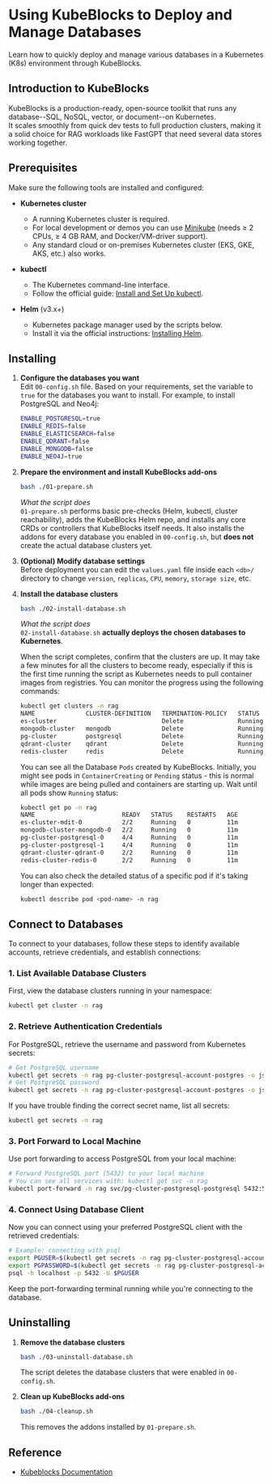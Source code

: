 # Using KubeBlocks to Deploy and Manage Databases

Learn how to quickly deploy and manage various databases in a Kubernetes (K8s) environment through KubeBlocks.

## Introduction to KubeBlocks

KubeBlocks is a production-ready, open-source toolkit that runs any database--SQL, NoSQL, vector, or document--on Kubernetes.  
It scales smoothly from quick dev tests to full production clusters, making it a solid choice for RAG workloads like FastGPT that need several data stores working together.

## Prerequisites

Make sure the following tools are installed and configured:

* **Kubernetes cluster**  
  * A running Kubernetes cluster is required.  
  * For local development or demos you can use [Minikube](https://minikube.sigs.k8s.io/docs/start/) (needs ≥ 2 CPUs, ≥ 4 GB RAM, and Docker/VM-driver support).  
  * Any standard cloud or on-premises Kubernetes cluster (EKS, GKE, AKS, etc.) also works.

* **kubectl**  
  * The Kubernetes command-line interface.  
  * Follow the official guide: [Install and Set Up kubectl](https://kubernetes.io/docs/tasks/tools/#kubectl).

* **Helm** (v3.x+)
  * Kubernetes package manager used by the scripts below.  
  * Install it via the official instructions: [Installing Helm](https://helm.sh/docs/intro/install/).

## Installing

1. **Configure the databases you want**  
    Edit `00-config.sh` file. Based on your requirements, set the variable to `true` for the databases you want to install. 
    For example, to install PostgreSQL and Neo4j:

   ```bash
   ENABLE_POSTGRESQL=true
   ENABLE_REDIS=false
   ENABLE_ELASTICSEARCH=false
   ENABLE_QDRANT=false
   ENABLE_MONGODB=false
   ENABLE_NEO4J=true
   ```

2. **Prepare the environment and install KubeBlocks add-ons**

   ```bash
   bash ./01-prepare.sh
   ```

   *What the script does*  
   `01-prepare.sh` performs basic pre-checks (Helm, kubectl, cluster reachability), adds the KubeBlocks Helm repo, and installs any core CRDs or controllers that KubeBlocks itself needs. It also installs the addons for every database you enabled in `00-config.sh`, but **does not** create the actual database clusters yet.

3. **(Optional) Modify database settings**  
   Before deployment you can edit the `values.yaml` file inside each `<db>/` directory to change `version`, `replicas`, `CPU`, `memory`, `storage size`, etc.

4. **Install the database clusters**

   ```bash
   bash ./02-install-database.sh
   ```

   *What the script does*  
   `02-install-database.sh` **actually deploys the chosen databases to Kubernetes**.

   When the script completes, confirm that the clusters are up. It may take a few minutes for all the clusters to become ready, 
   especially if this is the first time running the script as Kubernetes needs to pull container images from registries. 
   You can monitor the progress using the following commands:

   ```bash
   kubectl get clusters -n rag
   NAME              CLUSTER-DEFINITION   TERMINATION-POLICY   STATUS    AGE
   es-cluster                             Delete               Running   11m
   mongodb-cluster   mongodb              Delete               Running   11m
   pg-cluster        postgresql           Delete               Running   11m
   qdrant-cluster    qdrant               Delete               Running   11m
   redis-cluster     redis                Delete               Running   11m
   ```

   You can see all the Database `Pods` created by KubeBlocks. 
   Initially, you might see pods in `ContainerCreating` or `Pending` status - this is normal while images are being pulled and containers are starting up. 
   Wait until all pods show `Running` status:

   ```bash
   kubectl get po -n rag
   NAME                        READY   STATUS    RESTARTS   AGE
   es-cluster-mdit-0           2/2     Running   0          11m
   mongodb-cluster-mongodb-0   2/2     Running   0          11m
   pg-cluster-postgresql-0     4/4     Running   0          11m
   pg-cluster-postgresql-1     4/4     Running   0          11m
   qdrant-cluster-qdrant-0     2/2     Running   0          11m
   redis-cluster-redis-0       2/2     Running   0          11m
   ```

   You can also check the detailed status of a specific pod if it's taking longer than expected:

   ```bash
   kubectl describe pod <pod-name> -n rag
   ```

## Connect to Databases

To connect to your databases, follow these steps to identify available accounts, retrieve credentials, and establish connections:

### 1. List Available Database Clusters

First, view the database clusters running in your namespace:

```bash
kubectl get cluster -n rag
```

### 2. Retrieve Authentication Credentials

For PostgreSQL, retrieve the username and password from Kubernetes secrets:

```bash
# Get PostgreSQL username
kubectl get secrets -n rag pg-cluster-postgresql-account-postgres -o jsonpath='{.data.username}' | base64 -d
# Get PostgreSQL password
kubectl get secrets -n rag pg-cluster-postgresql-account-postgres -o jsonpath='{.data.password}' | base64 -d
```

If you have trouble finding the correct secret name, list all secrets:

```bash
kubectl get secrets -n rag
```

### 3. Port Forward to Local Machine

Use port forwarding to access PostgreSQL from your local machine:

```bash
# Forward PostgreSQL port (5432) to your local machine
# You can see all services with: kubectl get svc -n rag
kubectl port-forward -n rag svc/pg-cluster-postgresql-postgresql 5432:5432
```

### 4. Connect Using Database Client

Now you can connect using your preferred PostgreSQL client with the retrieved credentials:

```bash
# Example: connecting with psql
export PGUSER=$(kubectl get secrets -n rag pg-cluster-postgresql-account-postgres -o jsonpath='{.data.username}' | base64 -d)
export PGPASSWORD=$(kubectl get secrets -n rag pg-cluster-postgresql-account-postgres -o jsonpath='{.data.password}' | base64 -d)
psql -h localhost -p 5432 -U $PGUSER
```

Keep the port-forwarding terminal running while you're connecting to the database.


## Uninstalling

1. **Remove the database clusters**

   ```bash
   bash ./03-uninstall-database.sh
   ```

   The script deletes the database clusters that were enabled in `00-config.sh`.

2. **Clean up KubeBlocks add-ons**

   ```bash
   bash ./04-cleanup.sh
   ```

   This removes the addons installed by `01-prepare.sh`.

## Reference
* [Kubeblocks Documentation](https://kubeblocks.io/docs/preview/user_docs/overview/introduction)